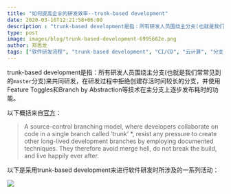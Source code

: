 ```yaml
---
title: "如何提高企业的研发效率--trunk-based development"
date: 2020-03-16T12:21:58+06:00
description : "trunk-based development是指：所有研发人员围绕主分支(也就是我们常常见到的master分支)来共同研发，在研发过程中拒绝创建存活时间较长的分支，并使用Feature Toggles和Branch by Abstraction等技术在主分支上逐步发布耗时的功能。"
type: post
image: images/blog/trunk-based-development-6995662e.png
author: 郑思龙
tags: ["软件研发流程", "trunk-based development", "CI/CD", "云计算", "分支管理"]
---
```


trunk-based development是指：所有研发人员围绕主分支(也就是我们常常见到的`master`分支)来共同研发，在研发过程中拒绝创建存活时间较长的分支，并使用Feature Toggles和Branch by Abstraction等技术在主分支上逐步发布耗时的功能。

以下概括来自[官方](https://trunkbaseddevelopment.com/#one-line-summary)：

> A source-control branching model, where developers collaborate on code in a single branch called ‘trunk’ *, resist any pressure to create other long-lived development branches by employing documented techniques. They therefore avoid merge hell, do not break the build, and live happily ever after.

以下是采用trunk-based development来进行软件研发时所涉及的一系列活动：

![](https://2cloudlab.com/images/blog/what_is_trunk.jpg)